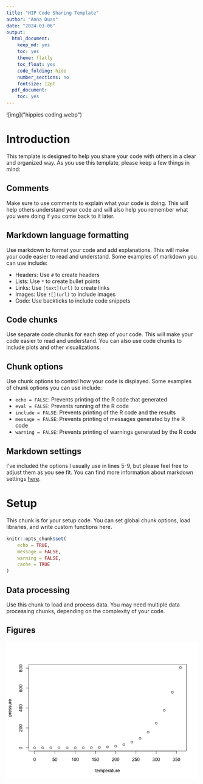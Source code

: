 ```yaml
---
title: "HIP Code Sharing Template"
author: "Anna Duan"
date: "2024-03-06"
output:
  html_document:
    keep_md: yes
    toc: yes
    theme: flatly
    toc_float: yes
    code_folding: hide
    number_sections: no
    fontsize: 12pt
  pdf_document:
    toc: yes
---
```


![img]("hippies coding.webp")

# Introduction   
This template is designed to help you share your code with others in a clear and organized way. As you use this template, please keep a few things in mind:

## Comments    
Make sure to use comments to explain what your code is doing. This will help others understand your code and will also help you remember what you were doing if you come back to it later.

## Markdown language formatting   
Use markdown to format your code and add explanations. This will make your code easier to read and understand. Some examples of markdown you can use include:
  - Headers: Use `#` to create headers
  - Lists: Use `*` to create bullet points
  - Links: Use `[text](url)` to create links
  - Images: Use `![](url)` to include images
  - Code: Use backticks to include code snippets
  
## Code chunks
Use separate code chunks for each step of your code. This will make your code easier to read and understand. You can also use code chunks to include plots and other visualizations.

## Chunk options  
Use chunk options to control how your code is displayed. Some examples of chunk options you can use include:
  - `echo = FALSE`: Prevents printing of the R code that generated
  - `eval = FALSE`: Prevents running of the R code
  - `include = FALSE`: Prevents printing of the R code and the results
  - `message = FALSE`: Prevents printing of messages generated by the R code
  - `warning = FALSE`: Prevents printing of warnings generated by the R code
  
## Markdown settings  
I've included the options I usually use in lines 5-9, but please feel free to adjust them as you see fit. You can find more information about markdown settings [here](https://rmarkdown.rstudio.com/html_document_format.html).

# Setup  
This chunk is for your setup code. You can set global chunk options, load libraries, and write custom functions here. 

```r
knitr::opts_chunk$set(
	echo = TRUE,
	message = FALSE,
	warning = FALSE,
	cache = TRUE
)
```

## Data processing  
Use this chunk to load and process data. You may need multiple data processing chunks, depending on the complexity of your code. 


## Figures

![](code-share-template_files/figure-html/pressure-1.png)<!-- -->
